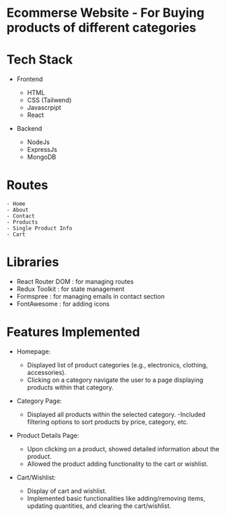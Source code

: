 # Ecommerse Website - For Buying products of different categories

# Tech Stack
- Frontend
    - HTML
    - CSS (Tailwend)
    - Javascrpipt 
    - React

- Backend
    - NodeJs
    - ExpressJs
    - MongoDB

# Routes
    - Home
    - About
    - Contact
    - Products
    - Single Product Info
    - Cart

# Libraries

- React Router DOM : for managing routes
- Redux Toolkit : for state management
- Formspree : for managing emails in contact section
- FontAwesome : for adding icons

# Features Implemented
- Homepage:
    - Displayed list of product categories (e.g., electronics, clothing, accessories).
    - Clicking on a category navigate the user to a page displaying products within that category.

- Category Page:
    - Displayed all products within the selected category.
    -Included filtering options to sort products by price, category, etc.

- Product Details Page:
    - Upon clicking on a product, showed detailed information about the product.
    - Allowed the product adding functionality to the cart or wishlist.

- Cart/Wishlist:
    - Display of cart and wishlist.
    - Implemented basic functionalities like adding/removing items, updating quantities, and clearing the cart/wishlist.
